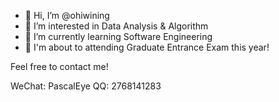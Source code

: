 - 👋 Hi, I’m @ohiwining
- 👀 I’m interested in Data Analysis & Algorithm
- 🌱 I’m currently learning Software Engineering
- 🤠 I'm about to attending Graduate Entrance Exam this year!

Feel free to contact me!

WeChat: PascalEye
QQ: 2768141283
